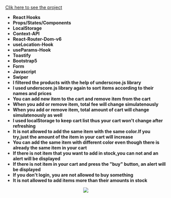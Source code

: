 [Clik here to see the project](https://e-commerce-project-liart.vercel.app/)

- __React Hooks__ <br/>
- __Props/States/Components__<br/>
- __LocalStorage__<br/>
- __Context-API__<br/>
- __React-Router-Dom-v6__<br/>
- __useLocation-Hook__<br/>
- __useParams-Hook__<br/>
- __Toastify__ <br/>
- __Bootstrap5__<br/>
- __Form__<br/>
- __Javascript__<br/>
- __Swiper__ <br/>
- __I filtered the products with the help of underscroe.js library__ <br/>
- __I used underscore.js library again to sort items according to their names and prices__<br/>
- __You can add new item to the cart and remove item from the cart__<br/>
- __When you add or remove item, total fee will change simulatenously__<br/>
- __When you add or remove item, total amount of cart will change simulatenously as well__<br/>
- __I used localStorage to keep cart list thus your cart won't change after refreshing__<br/>
- __It is not allowed to add the same item with the same color.If you try,just the amount of the item in your cart will increase__<br/>
- __You can add the same item with different color even though there is already the same item in your cart__<br/>
- __If there is not item that you want to add in stock,you can not and an alert will be displayed__<br/>
- __If there is not item in your cart and press the "buy" button, an alert will be displayed__<br/>
- __If you don't login, you are not allowed to buy something__ <br>
- __It is not allowed to add items more than their amounts in stock__<br/>

<div align="center"><img src="https://github.com/MehmetCakir1/e-commerceProject/blob/master/e-commerce.gif">
